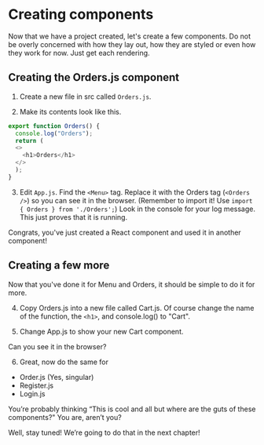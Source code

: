 # Creating components
<!-- Time: 15min -->
Now that we have a project created, let's create a few components. Do not be overly concerned with how they lay out, how they are styled or even how they work for now. Just get each rendering.

## Creating the Orders.js component
1. Create a new file in src called `Orders.js`.

2. Make its contents look like this.
```JavaScript
export function Orders() {
  console.log("Orders");
  return (
  <>
    <h1>Orders</h1>
  </>
  );
}
```

3.	Edit `App.js`. Find the `<Menu>` tag. Replace it with the Orders tag (`<Orders />`) so you can see it in the browser. (Remember to import it! Use `import { Orders } from './Orders';`) Look in the console for your log message. This just proves that it is running.

Congrats, you've just created a React component and used it in another component! 

## Creating a few more
Now that you've done it for Menu and Orders, it should be simple to do it for more.

4. Copy Orders.js into a new file called Cart.js. Of course change the name of the function, the `<h1>`, and console.log() to "Cart".

5. Change App.js to show your new Cart component.

Can you see it in the browser?

6. Great, now do the same for
- Order.js (Yes, singular)
- Register.js
- Login.js

You’re probably thinking “This is cool and all but where are the guts of these components?" You are, aren’t you?

Well, stay tuned! We’re going to do that in the next chapter!
